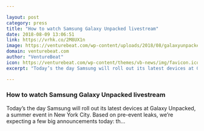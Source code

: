 ```yaml
---

layout: post
category: press
title: "How to watch Samsung Galaxy Unpacked livestream"
date: 2018-08-09 13:06:51
link: https://vrhk.co/2M8UX1n
image: https://venturebeat.com/wp-content/uploads/2018/08/galaxyunpacked.jpg?fit=2017%2C1050&strip=all
domain: venturebeat.com
author: "VentureBeat"
icon: https://venturebeat.com/wp-content/themes/vb-news/img/favicon.ico
excerpt: "Today’s the day Samsung will roll out its latest devices at Galaxy Unpacked, a summer event in New York City. Based on pre-event leaks, we’re expecting a few big announcements today: th…"

---
```


### How to watch Samsung Galaxy Unpacked livestream

Today’s the day Samsung will roll out its latest devices at Galaxy Unpacked, a summer event in New York City. Based on pre-event leaks, we’re expecting a few big announcements today: th…